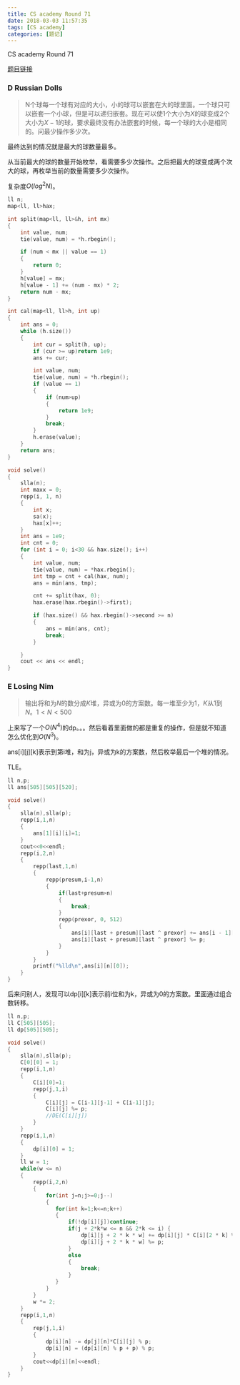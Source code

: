 ```yaml
---
title: CS academy Round 71
date: 2018-03-03 11:57:35
tags: [CS academy]
categories: [题记]
---
```


CS academy Round 71

<!--more-->

[题目链接](https://csacademy.com/contest/round-71/tasks/)

### D Russian Dolls

> N个球每一个球有对应的大小，小的球可以嵌套在大的球里面。一个球只可以嵌套一个小球，但是可以递归嵌套。现在可以使$1$个大小为$X$的球变成$2$个大小为$X-1$的球，要求最终没有办法嵌套的时候，每一个球的大小是相同的。问最少操作多少次。

最终达到的情况就是最大的球数量最多。

从当前最大的球的数量开始枚举，看需要多少次操作。之后把最大的球变成两个次大的球，再枚举当前的数量需要多少次操作。

复杂度$O(log^2N)$。

```C++
ll n;
map<ll, ll>hax;

int split(map<ll, ll>&h, int mx)
{
	int value, num;
	tie(value, num) = *h.rbegin();

	if (num < mx || value == 1)
	{
		return 0;
	}
	h[value] = mx;
	h[value - 1] += (num - mx) * 2;
	return num - mx;
}

int cal(map<ll, ll>h, int up)
{
	int ans = 0;
	while (h.size())
	{
		int cur = split(h, up);
		if (cur >= up)return 1e9;
		ans += cur;

		int value, num;
		tie(value, num) = *h.rbegin();
		if (value == 1)
		{
			if (num>up)
			{
				return 1e9;
			}
			break;
		}
		h.erase(value);
	}
	return ans;
}

void solve()
{
	slla(n);
	int maxx = 0;
	repp(i, 1, n)
	{
		int x;
		sa(x);
		hax[x]++;
	}
	int ans = 1e9;
	int cnt = 0;
	for (int i = 0; i<30 && hax.size(); i++)
	{
		int value, num;
		tie(value, num) = *hax.rbegin();
		int tmp = cnt + cal(hax, num);
		ans = min(ans, tmp);

		cnt += split(hax, 0);
		hax.erase(hax.rbegin()->first);

		if (hax.size() && hax.rbegin()->second >= n)
		{
			ans = min(ans, cnt);
			break;
		}

	}
	cout << ans << endl;
}
```

### E Losing Nim

> 输出将和为$N$的数分成$K$堆，异或为$0$的方案数。每一堆至少为$1$，$K$从$1$到$N$。$1<N<500$

上来写了一个$O(N^4)$的dp。。。然后看着里面做的都是重复的操作，但是就不知道怎么优化到$O(N^3)$。

ans[i\][j\][k\]表示到第i堆，和为j，异或为k的方案数，然后枚举最后一个堆的情况。

TLE。

```C++
ll n,p;
ll ans[505][505][520];

void solve()
{
    slla(n),slla(p);
    repp(i,1,n)
    {
        ans[1][i][i]=1;
    }
    cout<<0<<endl;
    repp(i,2,n)
    {
        repp(last,1,n)
        {
            repp(presum,i-1,n)
            {
                if(last+presum>n)
                {
                    break;
                }
                repp(prexor, 0, 512)
                {
                    ans[i][last + presum][last ^ prexor] += ans[i - 1][presum][prexor];
                    ans[i][last + presum][last ^ prexor] %= p;
                }
            }
        }
        printf("%lld\n",ans[i][n][0]);
    }
}
```

后来问别人，发现可以dp[i\][k\]表示前i位和为k，异或为0的方案数。里面通过组合数转移。

```C++
ll n,p;
ll C[505][505];
ll dp[505][505];

void solve()
{
    slla(n),slla(p);
    C[0][0] = 1;
    repp(i,1,n)
    {
        C[i][0]=1;
        repp(j,1,i)
        {
            C[i][j] = C[i-1][j-1] + C[i-1][j];
            C[i][j] %= p;
            //DE(C[i][j])
        }
    }
    repp(i,1,n)
    {
        dp[i][0] = 1;
    }
    ll w = 1;
    while(w <= n)
    {
        repp(i,2,n)
        {
            for(int j=n;j>=0;j--)
            {
               for(int k=1;k<=n;k++)
               {
                   if(!dp[i][j])continue;
                   if(j + 2*k*w <= n && 2*k <= i) {
                       dp[i][j + 2 * k * w] += dp[i][j] * C[i][2 * k] % p;
                       dp[i][j + 2 * k * w] %= p;
                   }
                   else
                   {
                       break;
                   }
               }
            }
        }
        w *= 2;
    }
    repp(i,1,n)
    {
        rep(j,1,i)
        {
            dp[i][n] -= dp[j][n]*C[i][j] % p;
            dp[i][n] = (dp[i][n] % p + p) % p;
        }
        cout<<dp[i][n]<<endl;
    }
}
```

